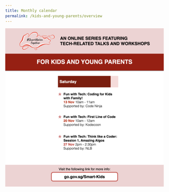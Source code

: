 ```yaml
---
title: Monthly calendar
permalink: /kids-and-young-parents/overview
---
```

![Alt text for image on Isomer site](/images/kidsnov21.png)